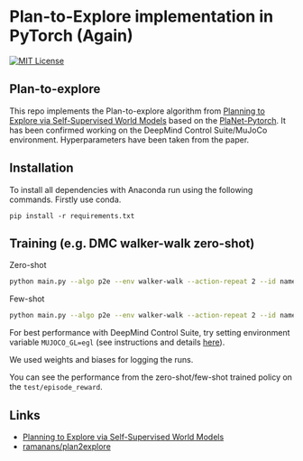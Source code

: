Plan-to-Explore implementation in PyTorch (Again)
======

[![MIT License](https://img.shields.io/badge/license-MIT-blue.svg)](LICENSE.md)

## Plan-to-explore
This repo implements the Plan-to-explore algorithm from [Planning to Explore via Self-Supervised World Models](https://arxiv.org/abs/2005.05960) based on the [PlaNet-Pytorch](https://github.com/Kaixhin/PlaNet). It has been confirmed working on the DeepMind Control Suite/MuJoCo environment. Hyperparameters have been taken from the paper.

## Installation
To install all dependencies with Anaconda run using the following commands. Firstly use conda. 

`pip install -r requirements.txt`

## Training (e.g. DMC walker-walk zero-shot)

Zero-shot
```bash
python main.py --algo p2e --env walker-walk --action-repeat 2 --id name-of-experiement --zero-shot
```

Few-shot
```bash
python main.py --algo p2e --env walker-walk --action-repeat 2 --id name-of-experiement
```

For best performance with DeepMind Control Suite, try setting environment variable `MUJOCO_GL=egl` (see instructions and details [here](https://github.com/deepmind/dm_control#rendering)).

We used weights and biases for logging the runs.

You can see the performance from the zero-shot/few-shot trained policy on the `test/episode_reward`.

## Links
- [Planning to Explore via Self-Supervised World Models](https://ramanans1.github.io/plan2explore/)
- [ramanans/plan2explore](https://github.com/ramanans1/plan2explore)